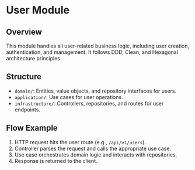 # User Module

## Overview

This module handles all user-related business logic, including user creation, authentication, and management. It follows DDD, Clean, and Hexagonal architecture principles.

## Structure

- `domain/`: Entities, value objects, and repository interfaces for users.
- `application/`: Use cases for user operations.
- `infrastructure/`: Controllers, repositories, and routes for user endpoints.

## Flow Example

1. HTTP request hits the user route (e.g., `/api/v1/users`).
2. Controller parses the request and calls the appropriate use case.
3. Use case orchestrates domain logic and interacts with repositories.
4. Response is returned to the client.
